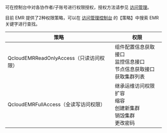 可在控制台中对各协作者/子账号进行权限授权，授权方法请参见 [访问管理](https://cloud.tencent.com/document/product/598/10602)。

目前 EMR 提供了2种权限策略，可以在 [访问管理控制台](https://console.cloud.tencent.com/cam/overview) 的【策略】中搜索 EMR 关键字进行查找。

| 策略 | 权限| 
|---------|---------|
| QcloudEMRReadOnlyAccess（只读访问权限）	| 组件配置信息获取接口<br>监控信息接口<br>节点信息获取接口<br>获取集群列表|
| QcloudEMRFullAccess（全读写访问权限）| 继承运维访问权限<br>扩容<br>缩容<br>创建新集群<br>销毁集群<br>更改密码 |
